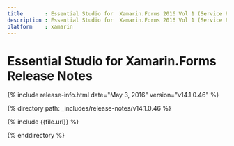 ```yaml
---
title       : Essential Studio for  Xamarin.Forms 2016 Vol 1 (Service Pack 1)Release Notes
description : Essential Studio for  Xamarin.Forms 2016 Vol 1 (Service Pack 1)Release Notes
platform    : xamarin
---
```


# Essential Studio for  Xamarin.Forms Release Notes

{% include release-info.html date="May 3, 2016" version="v14.1.0.46" %} 

{% directory path: _includes/release-notes/v14.1.0.46 %}

{% include {{file.url}} %}

{% enddirectory %}
